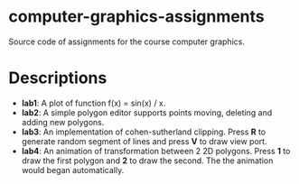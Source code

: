 # computer-graphics-assignments
Source code of assignments for the course computer graphics. 

# Descriptions
+ **lab1**: A plot of function f(x) = sin(x) / x.
+ **lab2**: A simple polygon editor supports points moving, deleting and adding new polygons.
+ **lab3**: An implementation of cohen-sutherland clipping. Press **R** to generate random segment of lines and press **V** to draw view port.
+ **lab4**: An animation of transformation between 2 2D polygons. Press **1** to draw the first polygon and **2** to draw the second. The the animation would began automatically.
